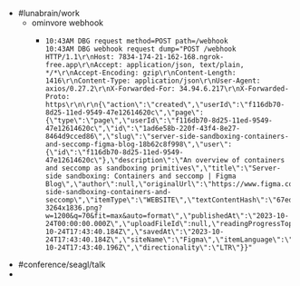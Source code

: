 - #lunabrain/work
	- ominvore webhook
		- ```text
		  10:43AM DBG request method=POST path=/webhook
		  10:43AM DBG webhook request dump="POST /webhook HTTP/1.1\r\nHost: 7834-174-21-162-168.ngrok-free.app\r\nAccept: application/json, text/plain, */*\r\nAccept-Encoding: gzip\r\nContent-Length: 1416\r\nContent-Type: application/json\r\nUser-Agent: axios/0.27.2\r\nX-Forwarded-For: 34.94.6.217\r\nX-Forwarded-Proto: https\r\n\r\n{\"action\":\"created\",\"userId\":\"f116db70-8d25-11ed-9549-47e12614620c\",\"page\":{\"type\":\"page\",\"userId\":\"f116db70-8d25-11ed-9549-47e12614620c\",\"id\":\"1ad6e58b-220f-43f4-8e27-8464d9cced86\",\"slug\":\"server-side-sandboxing-containers-and-seccomp-figma-blog-18b62c8f998\",\"user\":{\"id\":\"f116db70-8d25-11ed-9549-47e12614620c\"},\"description\":\"An overview of containers and seccomp as sandboxing primitives\",\"title\":\"Server-side sandboxing: Containers and seccomp | Figma Blog\",\"author\":null,\"originalUrl\":\"https://www.figma.com/blog/server-side-sandboxing-containers-and-seccomp\",\"itemType\":\"WEBSITE\",\"textContentHash\":\"67ed79682a0e302ee937ad92dd8390d2\",\"thumbnail\":\"https://cdn.sanity.io/images/599r6htc/localized/33740a40342c74e22034a5ba24de386948311d5e-3264x1836.png?w=1200&q=70&fit=max&auto=format\",\"publishedAt\":\"2023-10-24T00:00:00.000Z\",\"uploadFileId\":null,\"readingProgressTopPercent\":0,\"readingProgressHighestReadAnchor\":0,\"state\":\"SUCCEEDED\",\"createdAt\":\"2023-10-24T17:43:40.184Z\",\"savedAt\":\"2023-10-24T17:43:40.184Z\",\"siteName\":\"Figma\",\"itemLanguage\":\"English\",\"siteIcon\":\"https://static.figma.com/app/icon/1/favicon.ico\",\"wordCount\":2923,\"contentReader\":\"WEB\",\"subscription\":null,\"downloadUrl\":null,\"metadata\":null,\"modelName\":null,\"gcsArchiveId\":null,\"labelNames\":null,\"highlightLabels\":null,\"highlightAnnotations\":null,\"note\":null,\"recommenderNames\":null,\"updatedAt\":\"2023-10-24T17:43:40.196Z\",\"directionality\":\"LTR\"}}"
		  
		  ```
- #conference/seagl/talk
-